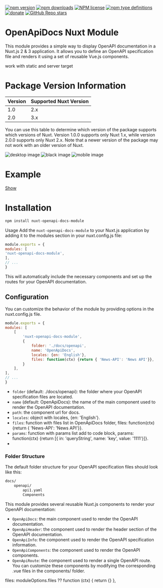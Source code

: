 [![npm version](https://badge.fury.io/js/nuxt-openapi-docs-module.svg)](https://badge.fury.io/js/nuxt-openapi-docs-module)
[![npm downloads](https://img.shields.io/npm/dw/nuxt-openapi-docs-module)](https://badge.fury.io/js/nuxt-openapi-docs-module)
[![NPM license](https://img.shields.io/npm/l/nuxt-openapi-docs-module)](https://github.com/on-org/nuxt-openapi-docs-module/blob/master/LICENSE)
[![npm type definitions](https://img.shields.io/npm/types/nuxt-openapi-docs-module)](https://github.com/on-org/nuxt-openapi-docs-module)
[![donate](https://www.paypalobjects.com/en_US/i/btn/btn_donate_SM.gif)](https://www.paypal.me/s00d)
[![GitHub Repo stars](https://img.shields.io/github/stars/on-org/nuxt-openapi-docs-module?style=social)](https://github.com/on-org/nuxt-openapi-docs-module)

# OpenApiDocs Nuxt Module
This module provides a simple way to display OpenAPI documentation in a Nuxt.js 2 & 3 application. It allows you to define an OpenAPI specification file and renders it using a set of reusable Vue.js components.

work with static and server target

# Package Version Information

| Version | 	Supported Nuxt Version |
|---------|-------------------------|
| 1.0     | 	2.x                    |
| 2.0     | 	3.x                    |

You can use this table to determine which version of the package supports which versions of Nuxt. Version 1.0.0 supports only Nuxt 1.x, while version 2.0.0 supports only Nuxt 2.x. Note that a newer version of the package may not work with an older version of Nuxt.

![desktop image](https://raw.githubusercontent.com/on-org/nuxt-openapi-docs-module/main/img/desktop.png)
![black image](https://raw.githubusercontent.com/on-org/nuxt-openapi-docs-module/main/img/black.png)
![mobile image](https://raw.githubusercontent.com/on-org/nuxt-openapi-docs-module/main/img/mobile.png)

# Example

[Show](https://on-org.github.io/nuxt-openapi-docs-module/)

# Installation
```bash
npm install nuxt-openapi-docs-module
```

Usage
Add the `nuxt-openapi-docs-module` to your Nuxt.js application by adding it to the modules section in your nuxt.config.js file:

```javascript
module.exports = {
modules: [
'nuxt-openapi-docs-module',
],
// ...
}
```
This will automatically include the necessary components and set up the routes for your OpenAPI documentation.

## Configuration
You can customize the behavior of the module by providing options in the nuxt.config.js file.

```javascript
module.exports = {
modules: [
    [
        'nuxt-openapi-docs-module',
        {
            folder: './docs/openapi',
            name: 'OpenApiDocs',
            locales: {en: 'English'},
            files: function(ctx) {return { 'News-API': 'News API'}},
        }
    ],
],
// ...
}
```
- `folder` (default: ./docs/openapi): the folder where your OpenAPI specification files are located.
- `name` (default: OpenApiDocs): the name of the main component used to render the OpenAPI documentation.
- `path`: the component url for docs.
- `locales`: object with locales, {en: 'English'}.
- `files`: function with files list in OpenApiDocs folder, files: function(ctx) {return { 'News-API': 'News API'}}.
- `params`: function with params list add to code block, params: function(ctx) {return [{ in: 'queryString', name: 'key', value: '1111'}]}.
- 
### Folder Structure
The default folder structure for your OpenAPI specification files should look like this:

```markdown
docs/
    openapi/
        api1.yaml
        Components
```
This module provides several reusable Nuxt.js components to render your OpenAPI documentation:

- `OpenApiDocs`: the main component used to render the OpenAPI documentation.
- `OpenApiHeader`: the component used to render the header section of the OpenAPI documentation.
- `OpenApiInfo`: the component used to render the OpenAPI specification information.
- `OpenApiComponents`: the component used to render the OpenAPI components.
- `OpenApiRoute`: the component used to render a single OpenAPI route.
You can customize these components by modifying the corresponding .vue files in the components/ folder.

files: moduleOptions.files ?? function (ctx) { return {} },

